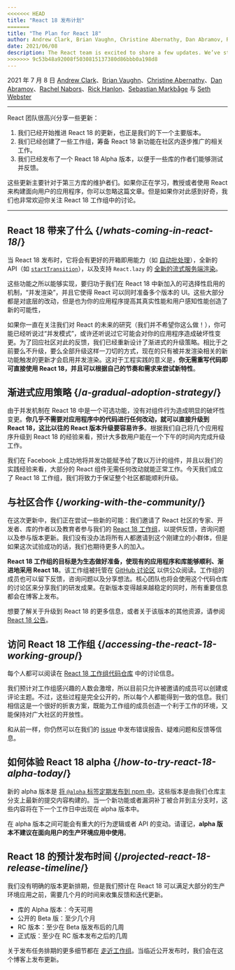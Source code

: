 ```yaml
---
<<<<<<< HEAD
title: "React 18 发布计划"
=======
title: "The Plan for React 18"
author: Andrew Clark, Brian Vaughn, Christine Abernathy, Dan Abramov, Rachel Nabors, Rick Hanlon, Sebastian Markbage, and Seth Webster
date: 2021/06/08
description: The React team is excited to share a few updates. We’ve started work on the React 18 release, which will be our next major version. We’ve created a Working Group to prepare the community for gradual adoption of new features in React 18. We’ve published a React 18 Alpha so that library authors can try it and provide feedback...
>>>>>>> 9c53b48a92008f5030815137380d86bbb0a198d8
---
```


2021 年 7 月 8 日 [Andrew Clark](https://twitter.com/acdlite)、[Brian Vaughn](https://github.com/bvaughn)、[Christine Abernathy](https://twitter.com/abernathyca)、[Dan Abramov](https://twitter.com/dan_abramov)、[Rachel Nabors](https://twitter.com/rachelnabors)、[Rick Hanlon](https://twitter.com/rickhanlonii)、[Sebastian Markbåge](https://twitter.com/sebmarkbage) 与 [Seth Webster](https://twitter.com/sethwebster)

---

<Intro>

React 团队很高兴分享一些更新：

1. 我们已经开始推进 React 18 的更新，也正是我们的下一个主要版本。
2. 我们已经创建了一些工作组，筹备 React 18 新功能在社区内逐步推广的相关工作。
3. 我们已经发布了一个 React 18 Alpha 版本，以便于一些库的作者们能够测试并反馈。

这些更新主要针对于第三方库的维护者们。如果你正在学习，教授或者使用 React 来构建面向用户的应用程序，你可以忽略这篇文章。但是如果你对此感到好奇，我们也非常欢迎你关注 React 18 工作组中的讨论。

---

</Intro>

## React 18 带来了什么 {/*whats-coming-in-react-18*/}

当 React 18 发布时，它将会有更好的开箱即用能力（如 [自动批处理](https://github.com/reactwg/react-18/discussions/21)），全新的 API（如 [`startTransition`](https://github.com/reactwg/react-18/discussions/41)），以及支持 `React.lazy` 的 [全新的流式服务端渲染](https://github.com/reactwg/react-18/discussions/37)。

这些功能之所以能够实现，要归功于我们在 React 18 中新加入的可选择性启用的机制，“并发渲染”，并且它使得 React 可以同时准备多个版本的 UI。这些大部分都是对底层的改动，但是也为你的应用程序提高其真实性能和用户感知性能创造了新的可能性，

如果你一直在关注我们对 React 的未来的研究（我们并不希望你这么做！），你可能已经听说过“并发模式”，或许还听说过它可能会对你的应用程序造成破坏性变更。为了回应社区对此的反馈，我们已经重新设计了渐进式的升级策略。相比于之前要么不升级，要么全部升级这样一刀切的方式，现在的只有被并发渲染相关的新功能触发的更新才会启用并发渲染。这对于工程实践的意义是，**你无需重写代码即可直接使用 React 18，并且可以根据自己的节奏和需求来尝试新特性**。

## 渐进式应用策略 {/*a-gradual-adoption-strategy*/}

由于并发机制在 React 18 中是一个可选功能，没有对组件行为造成明显的破坏性变更。**你几乎不需要对应用程序中的代码进行任何改动，就可以直接升级到 React 18，这比以往的 React 版本升级要容易许多**。根据我们自己将几个应用程序升级到 React 18 的经验来看，预计大多数用户能在一个下午的时间内完成升级工作。

我们在 Facebook 上成功地将并发功能赋予给了数以万计的组件，并且以我们的实践经验来看，大部分的 React 组件无需任何改动就能正常工作。今天我们成立了 React 18 工作组，我们将致力于保证整个社区都能顺利升级。

## 与社区合作 {/*working-with-the-community*/}

在这次更新中，我们正在尝试一些新的可能：我们邀请了 React 社区的专家、开发者、库的作者以及教育者参与我们的 [React 18 工作组](https://github.com/reactwg/react-18)，以提供反馈，咨询问题以及参与版本更新。我们没有没办法将所有人都邀请到这个刚建立的小群体，但是如果这次试验成功的话，我们也期待更多人的加入。

**React 18 工作组的目标是为生态做好准备，使现有的应用程序和库能够顺利、渐进地采用 React 18**。该工作组被托管在 [GitHub 讨论区](https://github.com/reactwg/react-18/discussions) 以供公众阅读。工作组的成员也可以留下反馈，咨询问题以及分享想法。核心团队也将会使用这个代码仓库的讨论区来分享我们的研发成果。在新版本变得越来越稳定的同时，所有重要信息都会在博客上发布。

想要了解关于升级到 React 18 的更多信息，或者关于该版本的其他资源，请参阅 [React 18 公告](https://github.com/reactwg/react-18/discussions/4)。

## 访问 React 18 工作组 {/*accessing-the-react-18-working-group*/}

每个人都可以阅读在 [React 18 工作组代码仓库](https://github.com/reactwg/react-18) 中的讨论信息。

我们预计对工作组感兴趣的人数会激增，所以目前只允许被邀请的成员可以创建或评论主题。不过，这些过程是完全公开的，所以每个人都能得到一致的信息。我们相信这是一个很好的折衷方案，既能为工作组的成员创造一个利于工作的环境，又能保持对广大社区的开放性。

和从前一样，你仍然可以在我们的 [issue](https://github.com/facebook/react/issues) 中发布错误报告、疑难问题和反馈等信息。

## 如何体验 React 18 alpha {/*how-to-try-react-18-alpha-today*/}

新的 alpha 版本是 [将 `@alpha` 标签定期发布到 npm 中](https://github.com/reactwg/react-18/discussions/9)。这些版本是由我们仓库主分支上最新的提交内容构建的。当一个新功能或者漏洞补丁被合并到主分支时，这些内容将在下一个工作日中出现在 alpha 版本中。

在 alpha 版本之间可能会有重大的行为逻辑或者 API 的变动。请谨记，**alpha 版本不建议在面向用户的生产环境应用中使用**。

## React 18 的预计发布时间 {/*projected-react-18-release-timeline*/}

我们没有明确的版本更新排期，但是我们预计在 React 18 可以满足大部分的生产环境应用之前，需要几个月的时间来收集反馈和迭代更新。

* 库的 Alpha 版本：今天可用
* 公开的 Beta 版：至少几个月
* RC 版本：至少在 Beta 版发布后的几周
* 正式版：至少在 RC 版本发布之后的几周

关于发布任务排期的更多细节都在 [走近工作组](https://github.com/reactwg/react-18/discussions/9)。当临近公开发布时，我们会在这个博客上发布更新。
